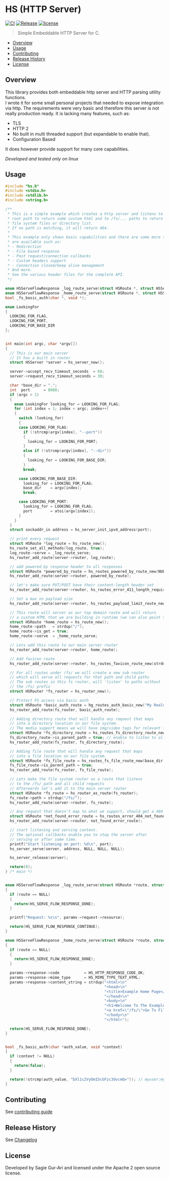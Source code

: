 # HS (HTTP Server)

[![CI](https://github.com/sagiegurari/c_hs/workflows/CI/badge.svg?branch=master)](https://github.com/sagiegurari/c_hs/actions)
[![Release](https://img.shields.io/github/v/release/sagiegurari/c_hs)](https://github.com/sagiegurari/c_hs/releases)
[![license](https://img.shields.io/github/license/sagiegurari/c_hs)](https://github.com/sagiegurari/c_hs/blob/master/LICENSE)

> Simple Embeddable HTTP Server for C.

* [Overview](#overview)
* [Usage](#usage)
* [Contributing](.github/CONTRIBUTING.md)
* [Release History](CHANGELOG.md)
* [License](#license)

<a name="overview"></a>
## Overview
This library provides both embeddable http server and HTTP parsing utility functions.<br>
I wrote it for some small personal projects that needed to expose integration via http.
The requirements were very basic and therefore this server is not really production ready.
It is lacking many features, such as:

* TLS
* HTTP 2
* No built in multi threaded support (but expandable to enable that).
* Configuration Based

It does however provide support for many core capabilities.

*Developed and tested only on linux*

<a name="usage"></a>
## Usage

```c
#include "hs.h"
#include <stdio.h>
#include <stdlib.h>
#include <string.h>

/**
 * This is a simple example which creates a http server and listens to
 * root path to return some custom html and to /fs/... paths to return
 * file system files or directory list.
 * If no path is matching, it will return 404.
 *
 * This example only shows basic capabilities and there are some more that
 * are available such as:
 * - Redirection
 * - File based response
 * - Post request/connection callbacks
 * - Custom headers support
 * - Connection closed/keep alive management
 * And more.
 * See the various header files for the complete API.
 */

enum HSServeFlowResponse _log_route_serve(struct HSRoute *, struct HSServeFlowParams *);
enum HSServeFlowResponse _home_route_serve(struct HSRoute *, struct HSServeFlowParams *);
bool _fs_basic_auth(char *, void *);

enum LookingFor
{
  LOOKING_FOR_FLAG,
  LOOKING_FOR_PORT,
  LOOKING_FOR_BASE_DIR
};


int main(int argc, char *argv[])
{
  // This is our main server
  // It has a built in router
  struct HSServer *server = hs_server_new();

  server->accept_recv_timeout_seconds  = 60;
  server->request_recv_timeout_seconds = 30;

  char *base_dir = ".";
  int  port      = 8080;
  if (argc > 1)
  {
    enum LookingFor looking_for = LOOKING_FOR_FLAG;
    for (int index = 1; index < argc; index++)
    {
      switch (looking_for)
      {
      case LOOKING_FOR_FLAG:
        if (!strcmp(argv[index], "--port"))
        {
          looking_for = LOOKING_FOR_PORT;
        }
        else if (!strcmp(argv[index], "--dir"))
        {
          looking_for = LOOKING_FOR_BASE_DIR;
        }
        break;

      case LOOKING_FOR_BASE_DIR:
        looking_for = LOOKING_FOR_FLAG;
        base_dir    = argv[index];
        break;

      case LOOKING_FOR_PORT:
        looking_for = LOOKING_FOR_FLAG;
        port        = atoi(argv[index]);
      }
    }
  }
  struct sockaddr_in address = hs_server_init_ipv4_address(port);

  // print every request
  struct HSRoute *log_route = hs_route_new();
  hs_route_set_all_methods(log_route, true);
  log_route->serve = _log_route_serve;
  hs_router_add_route(server->router, log_route);

  // add powered by response header to all responses
  struct HSRoute *powered_by_route = hs_routes_powered_by_route_new(NULL);
  hs_router_add_route(server->router, powered_by_route);

  // let's make sure PUT/POST have their content-length header set
  hs_router_add_route(server->router, hs_routes_error_411_length_required_route_new());

  // Set a max on payload size
  hs_router_add_route(server->router, hs_routes_payload_limit_route_new(1024 * 1024 * 2));

  // This route will server as our top domain route and will return
  // a custom HTML that we are building in runtime (we can also point to a file).
  struct HSRoute *home_route = hs_route_new();
  home_route->path   = strdup("/");
  home_route->is_get = true;
  home_route->serve  = _home_route_serve;

  // Lets add this route to our main server router
  hs_router_add_route(server->router, home_route);

  // Add favicon route
  hs_router_add_route(server->router, hs_routes_favicon_route_new(strdup("./favicon.ico"), 1 * 365 * 24 * 60 * 60));

  // For all routes under /fs/ we will create a new sub router
  // which will serve all requests for that path and child paths
  // The sub routes in this fs router, will 'listen' to paths without
  // the /fs/ prefix
  struct HSRouter *fs_router = hs_router_new();

  // Protect FS access via basic auth
  struct HSRoute *basic_auth_route = hg_routes_auth_basic_new("My Realm", _fs_basic_auth, NULL);
  hs_router_add_route(fs_router, basic_auth_route);

  // Adding directory route that will handle any request that maps
  // into a directory location in our file system.
  // The media support means we will have img/video tags for relevant files
  struct HSRoute *fs_directory_route = hs_routes_fs_directory_route_new_with_media_support(base_dir);
  fs_directory_route->is_parent_path = true; // enable to listen to all request sub paths
  hs_router_add_route(fs_router, fs_directory_route);

  // Adding file route that will handle any request that maps
  // into a file location on our file system.
  struct HSRoute *fs_file_route = hs_routes_fs_file_route_new(base_dir);
  fs_file_route->is_parent_path = true;
  hs_router_add_route(fs_router, fs_file_route);

  // Lets make the file system router as a route that listens
  // to the /fs/ path and all child requests
  // Afterwards let's add it to the main server router
  struct HSRoute *fs_route = hs_router_as_route(fs_router);
  fs_route->path = strdup("/fs/");
  hs_router_add_route(server->router, fs_route);

  // Any request that doesn't map to what we support, should get a 404
  struct HSRoute *not_found_error_route = hs_routes_error_404_not_found_route_new();
  hs_router_add_route(server->router, not_found_error_route);

  // start listening and serving content.
  // The optional callbacks enable you to stop the server after
  // serving or after some time.
  printf("Start listening on port: %d\n", port);
  hs_server_serve(server, address, NULL, NULL, NULL);

  hs_server_release(server);

  return(0);
} /* main */


enum HSServeFlowResponse _log_route_serve(struct HSRoute *route, struct HSServeFlowParams *params)
{
  if (route == NULL)
  {
    return(HS_SERVE_FLOW_RESPONSE_DONE);
  }

  printf("Request: %s\n", params->request->resource);

  return(HS_SERVE_FLOW_RESPONSE_CONTINUE);
}

enum HSServeFlowResponse _home_route_serve(struct HSRoute *route, struct HSServeFlowParams *params)
{
  if (route == NULL)
  {
    return(HS_SERVE_FLOW_RESPONSE_DONE);
  }

  params->response->code           = HS_HTTP_RESPONSE_CODE_OK;
  params->response->mime_type      = HS_MIME_TYPE_TEXT_HTML;
  params->response->content_string = strdup("<html>\n"
                                            "<head>\n"
                                            "<title>Example Home Page</title>\n"
                                            "</head>\n"
                                            "<body>\n"
                                            "<h1>Welcome To The Example Home Page</h1>\n"
                                            "<a href=\"/fs/\">Go To File System</a>\n"
                                            "</body>\n"
                                            "</html>");

  return(HS_SERVE_FLOW_RESPONSE_DONE);
}


bool _fs_basic_auth(char *auth_value, void *context)
{
  if (context != NULL)
  {
    return(false);
  }

  return(!strcmp(auth_value, "bXl1c2VyOm15cGFzc3dvcmQ=")); // myuser:mypassword
}
```

## Contributing
See [contributing guide](.github/CONTRIBUTING.md)

<a name="history"></a>
## Release History

See [Changelog](CHANGELOG.md)

<a name="license"></a>
## License
Developed by Sagie Gur-Ari and licensed under the Apache 2 open source license.

